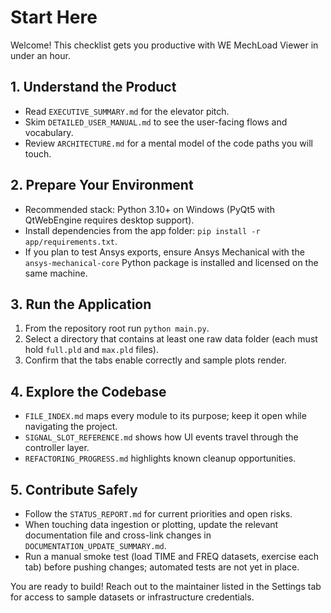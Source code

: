 # Start Here

Welcome! This checklist gets you productive with WE MechLoad Viewer in under an hour.

## 1. Understand the Product
- Read `EXECUTIVE_SUMMARY.md` for the elevator pitch.
- Skim `DETAILED_USER_MANUAL.md` to see the user-facing flows and vocabulary.
- Review `ARCHITECTURE.md` for a mental model of the code paths you will touch.

## 2. Prepare Your Environment
- Recommended stack: Python 3.10+ on Windows (PyQt5 with QtWebEngine requires desktop support).
- Install dependencies from the app folder: `pip install -r app/requirements.txt`.
- If you plan to test Ansys exports, ensure Ansys Mechanical with the `ansys-mechanical-core` Python package is installed and licensed on the same machine.

## 3. Run the Application
1. From the repository root run `python main.py`.
2. Select a directory that contains at least one raw data folder (each must hold `full.pld` and `max.pld` files).
3. Confirm that the tabs enable correctly and sample plots render.

## 4. Explore the Codebase
- `FILE_INDEX.md` maps every module to its purpose; keep it open while navigating the project.
- `SIGNAL_SLOT_REFERENCE.md` shows how UI events travel through the controller layer.
- `REFACTORING_PROGRESS.md` highlights known cleanup opportunities.

## 5. Contribute Safely
- Follow the `STATUS_REPORT.md` for current priorities and open risks.
- When touching data ingestion or plotting, update the relevant documentation file and cross-link changes in `DOCUMENTATION_UPDATE_SUMMARY.md`.
- Run a manual smoke test (load TIME and FREQ datasets, exercise each tab) before pushing changes; automated tests are not yet in place.

You are ready to build! Reach out to the maintainer listed in the Settings tab for access to sample datasets or infrastructure credentials.
